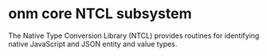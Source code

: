 # onm core NTCL subsystem

The Native Type Conversion Library (NTCL) provides routines for identifying native JavaScript and JSON entity and value types.


